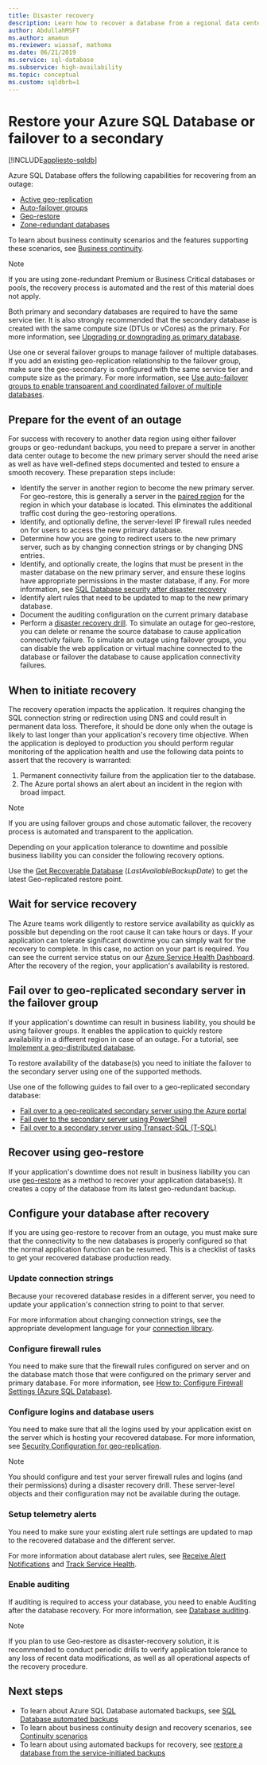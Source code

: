 ```yaml
---
title: Disaster recovery
description: Learn how to recover a database from a regional data center outage or failure with the Azure SQL Database active geo-replication, and geo-restore capabilities.
author: AbdullahMSFT
ms.author: amamun
ms.reviewer: wiassaf, mathoma
ms.date: 06/21/2019
ms.service: sql-database
ms.subservice: high-availability
ms.topic: conceptual
ms.custom: sqldbrb=1
---
```

# Restore your Azure SQL Database or failover to a secondary
[!INCLUDE[appliesto-sqldb](../includes/appliesto-sqldb.md)]

Azure SQL Database offers the following capabilities for recovering from an outage:

- [Active geo-replication](active-geo-replication-overview.md)
- [Auto-failover groups](auto-failover-group-sql-db.md)
- [Geo-restore](recovery-using-backups.md#point-in-time-restore)
- [Zone-redundant databases](high-availability-sla.md)

To learn about business continuity scenarios and the features supporting these scenarios, see [Business continuity](business-continuity-high-availability-disaster-recover-hadr-overview.md).

> [!NOTE]
> If you are using zone-redundant Premium or Business Critical databases or pools, the recovery process is automated and the rest of this material does not apply.
>
> Both primary and secondary databases are required to have the same service tier. It is also strongly recommended that the secondary database is created with the same compute size (DTUs or vCores) as the primary. For more information, see [Upgrading or downgrading as primary database](active-geo-replication-overview.md#upgrading-or-downgrading-primary-database).
>
> Use one or several failover groups to manage failover of multiple databases.
> If you add an existing geo-replication relationship to the failover group, make sure the geo-secondary is configured with the same service tier and compute size as the primary. For more information, see [Use auto-failover groups to enable transparent and coordinated failover of multiple databases](auto-failover-group-sql-db.md).

## Prepare for the event of an outage

For success with recovery to another data region using either failover groups or geo-redundant backups, you need to prepare a server in another data center outage to become the new primary server should the need arise as well as have well-defined steps documented and tested to ensure a smooth recovery. These preparation steps include:

- Identify the server in another region to become the new primary server. For geo-restore, this is generally a server in the [paired region](/azure/availability-zones/cross-region-replication-azure) for the region in which your database is located. This eliminates the additional traffic cost during the geo-restoring operations.
- Identify, and optionally define, the server-level IP firewall rules needed on for users to access the new primary database.
- Determine how you are going to redirect users to the new primary server, such as by changing connection strings or by changing DNS entries.
- Identify, and optionally create, the logins that must be present in the master database on the new primary server, and ensure these logins have appropriate permissions in the master database, if any. For more information, see [SQL Database security after disaster recovery](active-geo-replication-security-configure.md)
- Identify alert rules that need to be updated to map to the new primary database.
- Document the auditing configuration on the current primary database
- Perform a [disaster recovery drill](disaster-recovery-drills.md). To simulate an outage for geo-restore, you can delete or rename the source database to cause application connectivity failure. To simulate an outage using failover groups, you can disable the web application or virtual machine connected to the database or failover the database to cause application connectivity failures.

## When to initiate recovery

The recovery operation impacts the application. It requires changing the SQL connection string or redirection using DNS and could result in permanent data loss. Therefore, it should be done only when the outage is likely to last longer than your application's recovery time objective. When the application is deployed to production you should perform regular monitoring of the application health and use the following data points to assert that the recovery is warranted:

1. Permanent connectivity failure from the application tier to the database.
2. The Azure portal shows an alert about an incident in the region with broad impact.

> [!NOTE]
> If you are using failover groups and chose automatic failover, the recovery process is automated and transparent to the application.

Depending on your application tolerance to downtime and possible business liability you can consider the following recovery options.

Use the [Get Recoverable Database](/previous-versions/azure/reference/dn800985(v=azure.100)) (*LastAvailableBackupDate*) to get the latest Geo-replicated restore point.

## Wait for service recovery

The Azure teams work diligently to restore service availability as quickly as possible but depending on the root cause it can take hours or days.  If your application can tolerate significant downtime you can simply wait for the recovery to complete. In this case, no action on your part is required. You can see the current service status on our [Azure Service Health Dashboard](https://azure.microsoft.com/status/). After the recovery of the region, your application's availability is restored.

## Fail over to geo-replicated secondary server in the failover group

If your application's downtime can result in business liability, you should be using failover groups. It enables the application to quickly restore availability in a different region in case of an outage. For a tutorial, see [Implement a geo-distributed database](geo-distributed-application-configure-tutorial.md).

To restore availability of the database(s) you need to initiate the failover to the secondary server using one of the supported methods.

Use one of the following guides to fail over to a geo-replicated secondary database:

- [Fail over to a geo-replicated secondary server using the Azure portal](active-geo-replication-configure-portal.md)
- [Fail over to the secondary server using PowerShell](scripts/setup-geodr-and-failover-database-powershell.md)
- [Fail over to a secondary server using Transact-SQL (T-SQL)](/sql/t-sql/statements/alter-database-transact-sql?view=azuresqldb-current&preserve-view=true#e-failover-to-a-geo-replication-secondary)

## Recover using geo-restore

If your application's downtime does not result in business liability you can use [geo-restore](recovery-using-backups.md) as a method to recover your application database(s). It creates a copy of the database from its latest geo-redundant backup.

## Configure your database after recovery

If you are using geo-restore to recover from an outage, you must make sure that the connectivity to the new databases is properly configured so that the normal application function can be resumed. This is a checklist of tasks to get your recovered database production ready.

### Update connection strings

Because your recovered database resides in a different server, you need to update your application's connection string to point to that server.

For more information about changing connection strings, see the appropriate development language for your [connection library](connect-query-content-reference-guide.md#libraries).

### Configure firewall rules

You need to make sure that the firewall rules configured on server and on the database match those that were configured on the primary server and primary database. For more information, see [How to: Configure Firewall Settings (Azure SQL Database)](firewall-configure.md).

### Configure logins and database users

You need to make sure that all the logins used by your application exist on the server which is hosting your recovered database. For more information, see [Security Configuration for geo-replication](active-geo-replication-security-configure.md).

> [!NOTE]
> You should configure and test your server firewall rules and logins (and their permissions) during a disaster recovery drill. These server-level objects and their configuration may not be available during the outage.

### Setup telemetry alerts

You need to make sure your existing alert rule settings are updated to map to the recovered database and the different server.

For more information about database alert rules, see [Receive Alert Notifications](/azure/azure-monitor/alerts/alerts-overview) and [Track Service Health](/azure/service-health/service-notifications).

### Enable auditing

If auditing is required to access your database, you need to enable Auditing after the database recovery. For more information, see [Database auditing](./auditing-overview.md).

> [!NOTE]
> If you plan to use Geo-restore as disaster-recovery solution, it is recommended to conduct periodic drills to verify application tolerance to any loss of recent data modifications, as well as all operational aspects of the recovery procedure.

## Next steps

- To learn about Azure SQL Database automated backups, see [SQL Database automated backups](automated-backups-overview.md)
- To learn about business continuity design and recovery scenarios, see [Continuity scenarios](business-continuity-high-availability-disaster-recover-hadr-overview.md)
- To learn about using automated backups for recovery, see [restore a database from the service-initiated backups](recovery-using-backups.md)